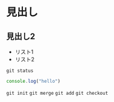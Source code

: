 # 見出し 

## 見出し2

- リスト1
- リスト2

`git status`

```js
console.log("hello")
```

`git init`
`git merge`
`git add`
`git checkout`